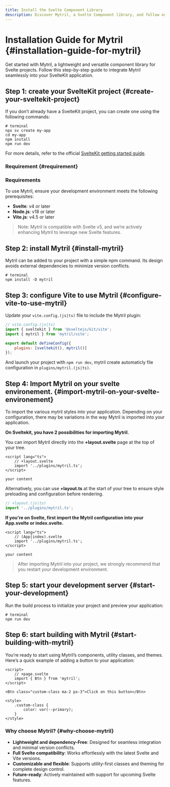 ```yaml
---
title: Install the Svelte Component Library
description: Discover Mytril, a Svelte Component library, and follow our  guide to install it. Perfect for developers looking to streamline their Svelte projects with efficient components.
---
```


<script lang="ts">

</script>

# Installation Guide for Mytril {#installation-guide-for-mytril}

Get started with Mytril, a lightweight and versatile component library for Svelte projects. Follow this step-by-step guide to integrate Mytril seamlessly into your SvelteKit application.

## Step 1: create your SvelteKit project {#create-your-sveltekit-project}

If you don’t already have a SvelteKit project, you can create one using the following commands:

```shell
# terminal
npx sv create my-app
cd my-app
npm install
npm run dev
```

For more details, refer to the official [SvelteKit getting started guide](https://kit.svelte.dev/docs/introduction#introduction-getting-started).

### Requirement {#requirement}

### **Requirements**

To use Mytril, ensure your development environment meets the following prerequisites:

- **Svelte**: v4 or later
- **Node.js**: v18 or later
- **Vite.js**: v4.5 or later

> Note: Mytril is compatible with Svelte v5, and we’re actively enhancing Mytril to leverage new Svelte features.

## Step 2: install Mytril {#install-mytril}

Mytril can be added to your project with a simple npm command. Its design avoids external dependencies to minimize version conflicts.

```shell
# terminal
npm install -D mytril
```

## Step 3: configure Vite to use Mytril {#configure-vite-to-use-mytril}

Update your `vite.config.(js|ts)` file to include the Mytril plugin:

```javascript
// vite.config.(js|ts)
import { sveltekit } from '@sveltejs/kit/vite';
import { mytril } from 'mytril/vite';

export default defineConfig({
	plugins: [sveltekit(), mytril()]
});
```

And launch your project with `npm run dev`, mytril create automaticly file configuration in `plugins/mytril.(js|ts)`.

## Step 4: Import Mytril on your svelte environement. {#import-mytril-on-your-svelte-environement}

To import the various mytril styles into your application. Depending on your configuration, there may be variations in the way Mytril is imported into your application.

**On Sveltekit, you have 2 possibilities for importing Mytril.**

You can import Mytril directly into the **+layout.svelte** page at the top of your tree.

```svelte
<script lang="ts">
	// +layout.svelte
	import '../plugins/mytril.ts';
</script>

your content
```

Alternatively, you can use **+layout.ts** at the start of your tree to ensure style preloading and configuration before rendering.

```js
// +layout.(js|ts)
import '../plugins/mytril.ts';
```

**If you're on Svelte, first import the Mytril configuration into your App.svelte or index.svelte.**

```svelte
<script lang="ts">
	// (App|index).svelte
	import '../plugins/mytril.ts';
</script>

your content
```

> After importing Mytril into your project, we strongly recommend that you restart your development environment.

## Step 5: start your development server {#start-your-development}

Run the build process to initialize your project and preview your application:

```shell
# terminal
npm run dev
```

## Step 6: start building with Mytril {#start-building-with-mytril}

You’re ready to start using Mytril’s components, utility classes, and themes. Here’s a quick example of adding a button to your application:

```svelte
<script>
	// +page.svelte
	import { Btn } from 'mytril';
</script>

<Btn class="custom-class ma-2 px-3">Click on this button</Btn>

<style>
	.custom-class {
		color: var(--primary);
	}
</style>
```

### Why choose Mytril? {#why-choose-mytril}

- **Lightweight and dependency-Free**: Designed for seamless integration and minimal version conflicts.
- **Full Svelte compatibility**: Works effortlessly with the latest Svelte and Vite versions.
- **Customizable and flexible**: Supports utility-first classes and theming for complete design control.
- **Future-ready**: Actively maintained with support for upcoming Svelte features.
